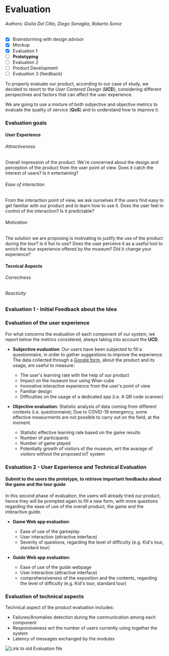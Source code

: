 # Evaluation

###### Authors: Giulia Del Citto, Diego Sonaglia, Roberto Sorce

- [X] Brainstorming with design advisor
- [X] Mockup
- [X] Evaluation 1
- [ ] **Prototyping**
- [ ] Evaluation 2
- [ ] Product Development
- [ ] Evaluation 3 (feedback)

To properly evaluate our product, according to our case of study, we decided to resort to the _User Centered Design_ (__UCD__), considering different perspectives and factors that can affect the user experience.

We are going to use a mixture of both subjective and objective metrics to evaluate the quality of service (__QoS__) and to understand how to improve it.

### Evaluation goals

#### User Experience

  ###### Attractiveness 
 Overall impression of the product. We're concerned about the design and perception of the product from the user point of view. Does it catch the interest of users? Is it entertaining? 

  ###### Ease of interaction
 From the interaction point of view, we ask ourselves if the users find easy to get familiar with our product and to learn how to use it. Does the user feel in control of the interaction? Is it predictable? 
  
  ###### Motivation
 The solution we are proposing is motivating to justify the use of the product during the tour? Is it fun to use? Does the user perceive it as a useful tool to enrich the tour experience offered by the museum? Did it change your experience?

#### Tecnical Aspects

  ###### Correctness
  
  ###### Reactivity
  

### Evaluation 1 - Initial Feedback about the Idea

### Evaluation of the user experience

For what concerns the evaluation of each component of our system, we report below the metrics considered, always taking into account the __UCD__.

- __Subjective evaluation__: Our users have been subjected to fill a questionnaire, in order to gather suggestions to improve the experience. The data collected through a [Google form](https://forms.gle/j8imT1uCAk1TxU6y6), about the product and its usage, are useful to measure:
  - The user's learning rate with the help of our product
  - Impact on the museum tour using Wise-cube
  - Innovative interactive experience from the user's point of view
  - Familiar design
  - Difficulties on the usage of a dedicated app (i.e. A QR code scanner)

- __Objective evaluation__: Statistic analysis of data coming from different contexts (i.e. questionnaire); Due to COVID-19 emergency, some effective measurments are not possible to carry out on the field, at the moment. 
  - Statistic effective learning rate based on the game results 
  - Number of participants 
  - Number of game played 
  - Potentially growth of visitors of the museum, wrt the avarage of visitors without the proposed IoT system

### Evaluation 2 - User Experience and Technical Evaluation

#### Submit to the users the prototype, to retrieve important feedbacks about the game and the tour guide

In this second phase of evaluation, the users will already tried our product, hence they will be prompted again to fill a new form, with more questions regarding the ease of use of the overall product, the game and the interactive guide.

- __Game Web app evaluation__: 
  - Ease of use of the gameplay
  - User interaction (attractive interface)
  - Severity of questions, regarding the level of difficulty (e.g. Kid's tour, standard tour)
  
- __Guide Web app evaluation__:
  - Ease of use of the guide webpage
  - User interaction (attractive interface)
  - comprehensiveness of the exposition and the contents, regarding the level of difficulty (e.g. Kid's tour, standard tour)
  
### Evaluation of technical aspects

Technical aspect of the product evaluation includes:

- Failures/Anomalies detection during the communication among each component
- Responsiveness wrt the number of users currently using together the system
- Latency of messages exchanged by the modules

![Link to old Evaluation file](https://github.com/wise-cube/wise-cube/tree/1st-delivery/Evaluation)
